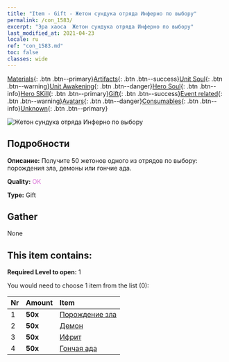 ```yaml
---
title: "Item - Gift - Жетон сундука отряда Инферно по выбору"
permalink: /con_1583/
excerpt: "Эра хаоса  Жетон сундука отряда Инферно по выбору"
last_modified_at: 2021-04-23
locale: ru
ref: "con_1583.md"
toc: false
classes: wide
---
```

 [Materials](/ItemsRU/){: .btn .btn--primary}[Artifacts](/ItemsRU/Artifacts/){: .btn .btn--success}[Unit Soul](/ItemsRU/UnitSoul/){: .btn .btn--warning}[Unit Awakening](/ItemsRU/UnitAwakening/){: .btn .btn--danger}[Hero Soul](/ItemsRU/HeroSoul/){: .btn .btn--info}[Hero SKill](/ItemsRU/HeroSkill/){: .btn .btn--primary}[Gift](/ItemsRU/Gift/){: .btn .btn--success}[Event related](/ItemsRU/Events/){: .btn .btn--warning}[Avatars](/ItemsRU/Avatars/){: .btn .btn--danger}[Consumables](/ItemsRU/Consumables/){: .btn .btn--info}[Unknown](/ItemsRU/Unknown/){: .btn .btn--primary}

 ![Жетон сундука отряда Инферно по выбору](/images/t/i_907199.png)

## Подробности
 **Описание:** Получите 50 жетонов одного из отрядов по выбору: порождения зла, демоны или гончие ада.

 **Quality:** <span style="color: #DA70D6">OK</span>

 **Type:** Gift

## Gather

  None

## This item contains:

 **Required Level to open:** 1

 You would need to choose 1 item from the list (0):

  | Nr | Amount |     Item    |
  |:---|:-------|:------------|
  | 1 |  **50x** | [Порождение зла](/ItemsRU/unt_230/) |  | 
  | 2 |  **50x** | [Демон](/ItemsRU/unt_229/) |  | 
  | 3 |  **50x** | [Ифрит](/ItemsRU/unt_231/) |  | 
  | 4 |  **50x** | [Гончая ада](/ItemsRU/unt_228/) |  | 
